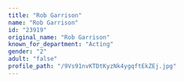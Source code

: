 ```yaml
---
title: "Rob Garrison"
name: "Rob Garrison"
id: "23919"
original_name: "Rob Garrison"
known_for_department: "Acting"
gender: "2"
adult: "false"
profile_path: "/9Vs91nvKTDtKyzNk4ygqftEkZEj.jpg"
---
```

